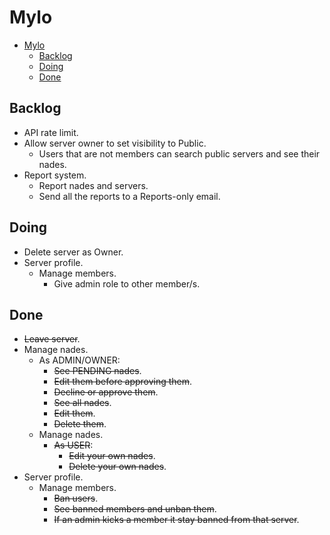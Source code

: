 # Mylo

<!--toc:start-->

- [Mylo](#mylo)
  - [Backlog](#backlog)
  - [Doing](#doing)
  - [Done](#done)

<!--toc:end-->

## Backlog

- API rate limit.
- Allow server owner to set visibility to Public.
  - Users that are not members can search public servers and see their nades.
- Report system.
  - Report nades and servers.
  - Send all the reports to a Reports-only email.

## Doing

- Delete server as Owner.
- Server profile.
  - Manage members.
    - Give admin role to other member/s.

## Done

- ~~Leave server~~.
- Manage nades.
  - As ADMIN/OWNER:
    - ~~See PENDING nades~~.
    - ~~Edit them before approving them~~.
    - ~~Decline or approve them~~.
    - ~~See all nades~~.
    - ~~Edit them~~.
    - ~~Delete them~~.
  - Manage nades.
    - ~~As USER~~:
      - ~~Edit your own nades~~.
      - ~~Delete your own nades~~.
- Server profile.
  - Manage members.
    - ~~Ban users~~.
    - ~~See banned members and unban them~~.
    - ~~If an admin kicks a member it stay banned from that server~~.
